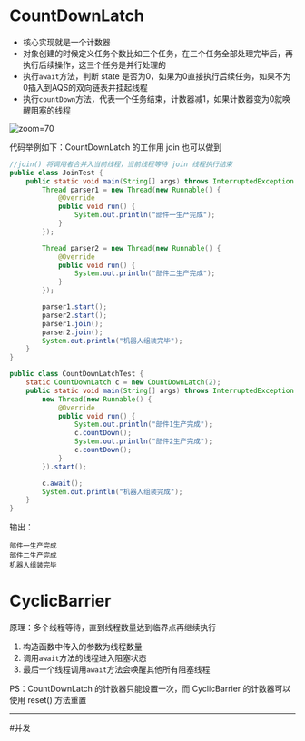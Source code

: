 # CountDownLatch

- 核心实现就是一个计数器
- 对象创建的时候定义任务个数比如三个任务，在三个任务全部处理完毕后，再执行后续操作，这三个任务是并行处理的
- 执行`await`方法，判断 state 是否为0，如果为0直接执行后续任务，如果不为0插入到AQS的双向链表并挂起线程
- 执行`countDown`方法，代表一个任务结束，计数器减1，如果计数器变为0就唤醒阻塞的线程

![zoom=70](8cff6ff2ff1d02131744f7f8c72c8ca4.png)

代码举例如下：CountDownLatch 的工作用 join 也可以做到

```java
//join() 将调用者合并入当前线程，当前线程等待 join 线程执行结束
public class JoinTest {
    public static void main(String[] args) throws InterruptedException {
        Thread parser1 = new Thread(new Runnable() {
            @Override
            public void run() {
                System.out.println("部件一生产完成");
            }
        });

        Thread parser2 = new Thread(new Runnable() {
            @Override
            public void run() {
                System.out.println("部件二生产完成");
            }
        });

        parser1.start();
        parser2.start();
        parser1.join();
        parser2.join();
        System.out.println("机器人组装完毕");
    }
}

public class CountDownLatchTest {
    static CountDownLatch c = new CountDownLatch(2);
    public static void main(String[] args) throws InterruptedException {
        new Thread(new Runnable() {
            @Override
            public void run() {
                System.out.println("部件1生产完成");
                c.countDown();
                System.out.println("部件2生产完成");
                c.countDown();
            }
        }).start();

        c.await();
        System.out.println("机器人组装完成");
    }
}
```

输出：

```
部件一生产完成
部件二生产完成
机器人组装完毕
```

# CyclicBarrier

原理：多个线程等待，直到线程数量达到临界点再继续执行

1. 构造函数中传入的参数为线程数量
2. 调用`await`方法的线程进入阻塞状态
3. 最后一个线程调用`await`方法会唤醒其他所有阻塞线程

PS：CountDownLatch 的计数器只能设置一次，而 CyclicBarrier 的计数器可以使用 reset() 方法重置

-----

#并发 